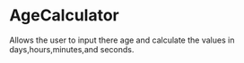 # AgeCalculator
Allows the user to input there age and calculate the values in days,hours,minutes,and seconds.
